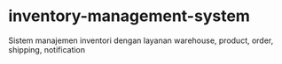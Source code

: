 # inventory-management-system
Sistem manajemen inventori dengan layanan warehouse, product, order, shipping, notification

